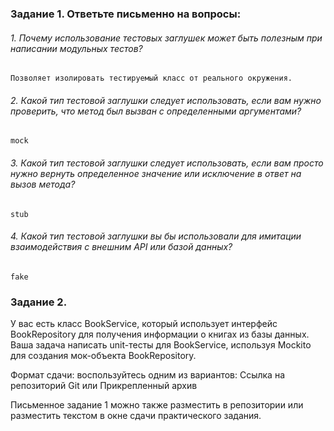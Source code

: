### Задание 1. Ответьте письменно на вопросы:

###### 1. Почему использование тестовых заглушек может быть полезным при написании модульных тестов?

```
Позволяет изолировать тестируемый класс от реального окружения.
```

###### 2. Какой тип тестовой заглушки следует использовать, если вам нужно проверить, что метод был вызван с определенными аргументами?

```
mock
```

###### 3. Какой тип тестовой заглушки следует использовать, если вам просто нужно вернуть определенное значение или исключение в ответ на вызов метода?

```
stub
```

###### 4. Какой тип тестовой заглушки вы бы использовали для имитации взаимодействия с внешним API или базой данных?

```
fake
```

### Задание 2.

У вас есть класс BookService, который использует интерфейс BookRepository для получения информации о книгах из базы
данных. Ваша задача написать unit-тесты для BookService, используя Mockito для создания мок-объекта BookRepository.

Формат сдачи: воспользуйтесь одним из вариантов: Ссылка на репозиторий Git или Прикрепленный архив

Письменное задание 1 можно также разместить в репозитории или разместить текстом в окне сдачи практического задания.
